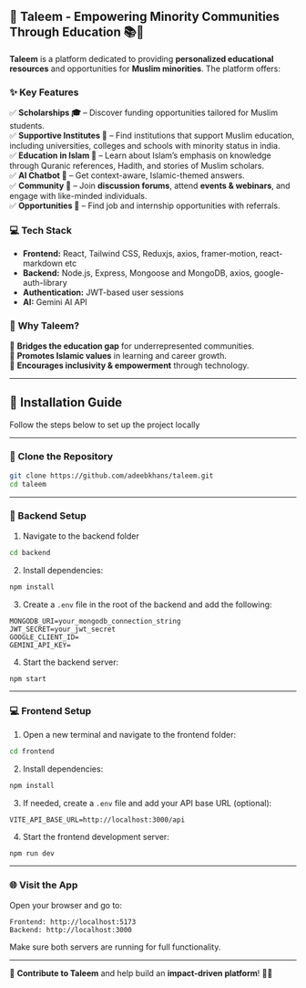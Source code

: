 ## 🌟 Taleem - Empowering Minority Communities Through Education 📚🕌  

**Taleem** is a platform dedicated to providing **personalized educational resources** and opportunities for **Muslim minorities**. The platform offers:  

### ✨ **Key Features**  
✅ **Scholarships 🎓** – Discover funding opportunities tailored for Muslim students.  
✅ **Supportive Institutes 🏫** – Find institutions that support Muslim education, including universities, colleges and schools with minority status in india.  
✅ **Education in Islam 🕌** – Learn about Islam’s emphasis on knowledge through Quranic references, Hadith, and stories of Muslim scholars.  
✅ **AI Chatbot 🤖** – Get context-aware, Islamic-themed answers.  
✅ **Community 👥** – Join **discussion forums**, attend **events & webinars**, and engage with like-minded individuals.  
✅ **Opportunities 🚀** – Find job and internship opportunities with referrals.  

### 💻 **Tech Stack**  
- **Frontend:** React, Tailwind CSS, Reduxjs, axios, framer-motion, react-markdown etc
- **Backend:** Node.js, Express, Mongoose and MongoDB, axios, google-auth-library
- **Authentication:** JWT-based user sessions  
- **AI:**  Gemini AI API 

### 🚀 **Why Taleem?**  
🔹 **Bridges the education gap** for underrepresented communities.  
🔹 **Promotes Islamic values** in learning and career growth.  
🔹 **Encourages inclusivity & empowerment** through technology.  

---

## 🚀 Installation Guide

Follow the steps below to set up the project locally 

---

### 📁 Clone the Repository

```bash
git clone https://github.com/adeebkhans/taleem.git
cd taleem
```

---

### 🔧 Backend Setup

1. Navigate to the backend folder 

```bash
cd backend
```

2. Install dependencies:

```bash
npm install
```

3. Create a `.env` file in the root of the backend and add the following:

```env
MONGODB_URI=your_mongodb_connection_string
JWT_SECRET=your_jwt_secret
GOOGLE_CLIENT_ID=
GEMINI_API_KEY=
```

4. Start the backend server:

```bash
npm start
```

---

### 💻 Frontend Setup

1. Open a new terminal and navigate to the frontend folder:

```bash
cd frontend
```

2. Install dependencies:

```bash
npm install
```

3. If needed, create a `.env` file and add your API base URL (optional):

```env
VITE_API_BASE_URL=http://localhost:3000/api
```

4. Start the frontend development server:

```bash
npm run dev
```

---

### 🌐 Visit the App

Open your browser and go to:

```
Frontend: http://localhost:5173
Backend: http://localhost:3000
```

Make sure both servers are running for full functionality.

---

🔗 **Contribute to Taleem** and help build an **impact-driven platform**! 💙✨


